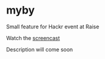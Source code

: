 # myby
Small feature for Hackr event at Raise

Watch the [screencast](https://vimeo.com/191419917)

Description will come soon
